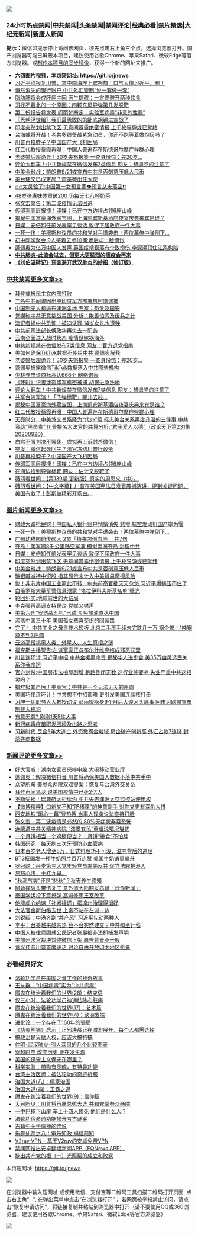 ![](https://raw.githubusercontent.com/fqnews/bnews/master/64photo/fqnews-qr.jpg)

<div id="tt">
<h3>24小时热点禁闻|<a href="#%E4%B8%AD%E5%85%B1%E7%A6%81%E9%97%BB%E6%9B%B4%E5%A4%9A%E6%96%87%E7%AB%A0">中共禁闻</a>|<a href="#%E5%9B%BE%E7%89%87%E6%96%B0%E9%97%BB%E6%9B%B4%E5%A4%9A%E6%96%87%E7%AB%A0">头条禁闻</a>|<a href="#%E6%96%B0%E9%97%BB%E8%AF%84%E8%AE%BA%E6%9B%B4%E5%A4%9A%E6%96%87%E7%AB%A0">禁闻评论|<a href="#%E5%BF%85%E7%9C%8B%E7%BB%8F%E5%85%B8%E5%A5%BD%E6%96%87">经典必看|<a href="/video.md#%E7%A6%81%E7%89%87%E7%B2%BE%E9%80%89">禁片精选</a>|<a href="https://github.com/fqnews/djy/blob/master/gb/nf1351518.md#1">大纪元新闻</a>|<a href="https://github.com/fqnews/ntdtv/blob/master/gb/prog204.md#1">新唐人新闻</a></h3>
<div><b>提示：</b>微信如提示停止访问该网页，须先点击右上角三个点，选择浏览器打开。国产浏览器可能已屏蔽本项目，建议使用谷歌Chrome、苹果Safari、微软Edge等官方浏览器。或<a href="https://github.com/fqnews/bnews/blob/master/%E5%88%B6%E4%BD%9Cgit%E7%A6%81%E9%97%BB%E9%95%9C%E5%83%8F.md">制作本项目的同步镜像</a>，获得一个新的网址来推广。</div>
<ul>
<li><b><a href="http://d1.bdrive.tk/64.mp4" target="_blank">六四图片视频</a>，本页短网址: https://git.io/jnews</b></li>
<li><a href="/bannedvideo/20200920/1400024.md">习近平欲报复川普，拿中南海座上宾祭旗；口气太像习近平，删！</a></li>
<li><a href="/cnnews/20200921/1400114.md">悄然消失的银行账户 中共外汇管制“说一套做一套”</a></li>
<li><a href="/comments/20200920/1400050.md">脂肪肝将会成肝癌主因 医生提醒：一定要避开两种饮食</a></li>
<li><a href="/ccpdope/20200921/1400111.md">习找不着北的一个原因：四颗东风导弹第几发脱靶</a></li>
<li><a href="/cbnews/20200920/1400068.md">第二份报告将发表 阎丽梦断定：实验室病毒“非意外泄漏”</a></li>
<li><a href="/ssgc/20200921/1400126.md">〖兲朝浮世绘〗我们最勇敢的的卧底胡锡进宣战了</a></li>
<li><a href="/topimagenews/20200921/1400202.md">印度突然划出禁飞区 无意间暴露绝密情报 上千枚导弹或已就绪</a></li>
<li><a href="/bannedvideo/20200921/1400164.md">台海或将开战！老共多线备战紧急动员，你还不跑等着做炮灰吗？</a></li>
<li><a href="/cbnews/20200921/1400146.md">川普再掐脖子？中国国产大飞机困局</a></li>
<li><a href="/cbnews/20200921/1400162.md">红二代教授蔡霞再曝：中国人普遍存在斯德哥尔摩症候群心理</a></li>
<li><a href="/cbnews/20200921/1400321.md">老婆婚后超诡异！30岁夫怒报警 一查身份惊：差20岁…</a></li>
<li><a href="/cbnews/20200921/1400280.md">评论大翻车！中共新规禁在微信发布7类信息 网友：想退党的注意了</a></li>
<li><a href="/topimagenews/20200921/1400130.md">中美金融战：特朗普9/21或宣布中共是否刻意压低人民币</a></li>
<li><a href="/comments/20200921/1400142.md">美台建交已成定局？萧美琴出任大使</a></li>
<li><a href="/bannedvideo/20200921/1400076.md">🔥🔥太灵验了❗中国第一女预言家👁️预言从未落空❗❗</a></li>
<li><a href="/yule/20200921/1400094.md">48岁张惠妹体重破200 仍每天七八杯奶茶</a></li>
<li><a href="/ssgc/20200921/1400139.md">张文宏警告：第二波疫情无法回避</a></li>
<li><a href="/cbnews/20200921/1400144.md">传印军高层报捷！印媒：已在中方边境占领6座山峰</a></li>
<li><a href="/cbnews/20200921/1400173.md">揭秘中国富豪海外藏宝图，上海凯宾斯基酒店夜宴庆典来宾是谁？</a></li>
<li><a href="/topimagenews/20200921/1400225.md">日媒：安倍卸任前发表罕见谈话 敦促下届政府一件大事</a></li>
<li><a href="/topimagenews/20200921/1400362.md">一死一伤！美穆斯林议员的共和党对手遭袭击！两位幕僚中弹倒下…</a></li>
<li><a href="/funmedia/20200921/1400206.md">初中同学聚会 9人笑着去参加 散场后却一脸惆怅</a></li>
<li><a href="/cnnews/20200920/1400045.md">蓬佩奥为亿万中国人发声 英国绥靖衰落有个致命伤 李源潮顶住江系构陷</a></li>
<li><b><a href="/comments/20200211/1275071.md" target="_blank">中共肺炎-此波会过去，但更大更猛烈的瘟疫会再来</a></b></li>
<li><b><a href="/comments/20200207/1272816.md" target="_blank">《刘伯温碑记》预言避开武汉肺炎的妙招（修订版）</a></b></li>
</ul>
</div>

<div class="catlist">
<h3><a href="/cbnews/" target="_blank">中共禁闻</a><span><a href="/cbnews/" target="_blank" rel="nofollow">更多文章>></a></span></h3>
<ul>
<li><a href="/cbnews/20200921/1400367.md" target="_blank">拜登或被民主党内部打败</a></li>
<li><a href="/cbnews/20200921/1400493.md" target="_blank">三名中共间谍因出卖印度军方部署机密遭逮捕</a></li>
<li><a href="/cbnews/20200921/1400457.md" target="_blank">中国制无人机遍布澳洲各地 专家：恐危及国安</a></li>
<li><a href="/cbnews/20200921/1400429.md" target="_blank">党媒称中共无意挑战美国 分析：欺善怕恶及缓兵之计</a></li>
<li><a href="/cbnews/20200921/1400428.md" target="_blank">澳记者揭中共恐怖！被迫认罪 14岁女儿也遭殃</a></li>
<li><a href="/cbnews/20200921/1400403.md" target="_blank">中共前司法部长傅政华再失去一职务</a></li>
<li><a href="/cbnews/20200921/1400346.md" target="_blank">云南全面进入战时状态 疫情疑嫁祸海外</a></li>
<li><a href="/cbnews/20200921/1400345.md" target="_blank">中共新规禁在微信发布7类信息 网友：官方退党指南</a></li>
<li><a href="/cbnews/20200921/1400322.md" target="_blank">美如何确保TikTok数据不传给中共 蓬佩奥解释</a></li>
<li><a href="/cbnews/20200921/1400321.md" target="_blank">老婆婚后超诡异！30岁夫怒报警 一查身份惊：差20岁…</a></li>
<li><a href="/cbnews/20200921/1400307.md" target="_blank">蓬佩奥披露微信TikTok数据落入中共哪些机构</a></li>
<li><a href="/cbnews/20200921/1400306.md" target="_blank">少林寺申请商标高达666个 网络炮轰</a></li>
<li><a href="/cbnews/20200921/1400281.md" target="_blank">《环时》记者涉盗印军机密被捕 胡锡进急洗地</a></li>
<li><a href="/cbnews/20200921/1400280.md" target="_blank">评论大翻车！中共新规禁在微信发布7类信息 网友：想退党的注意了</a></li>
<li><a href="/cbnews/20200921/1400261.md" target="_blank">共军台海军演！「飞弹标靶」哪儿去啦…</a></li>
<li><a href="/cbnews/20200921/1400173.md" target="_blank">揭秘中国富豪海外藏宝图，上海凯宾斯基酒店夜宴庆典来宾是谁？</a></li>
<li><a href="/cbnews/20200921/1400162.md" target="_blank">红二代教授蔡霞再曝：中国人普遍存在斯德哥尔摩症候群心理</a></li>
<li><a href="/cbnews/20200921/1400158.md" target="_blank">天亮时分：中美外交关系降为“代办”级;标志美台关系再度升温的三件事;中共资助“黑命贵”;川普提名大法官的胜算分析;“君子爱人以德”（政论天下第231集 20200920）</a></li>
<li><a href="/cbnews/20200921/1400117.md" target="_blank">白宫不服判决不罢休，或拟再上诉封杀微信！</a></li>
<li><a href="/cbnews/20200921/1400047.md" target="_blank">突发：微信起死回生？法官冻结川普行政令</a></li>
<li><a href="/cbnews/20200921/1400146.md" target="_blank">川普再掐脖子？中国国产大飞机困局</a></li>
<li><a href="/cbnews/20200921/1400144.md" target="_blank">传印军高层报捷！印媒：已在中方边境占领6座山峰</a></li>
<li><a href="/cbnews/20200921/1400122.md" target="_blank">在海边捡到导弹标靶 网友：估计又脱靶了</a></li>
<li><a href="/cbnews/20200921/1400121.md" target="_blank">薇羽看世间：【第139期 更新版】真实的周恩来（中）。</a></li>
<li><a href="/cbnews/20200921/1400120.md" target="_blank">薇羽看世间：【中文字幕】川普在美国宪法日发表震撼演讲，提到关键问题，美国有救了！彭斯做精彩开场白。</a></li>

</ul>
</div>
<div class="catlist">
<h3><a href="/topimagenews/" target="_blank">图片新闻</a><span><a href="/topimagenews/" target="_blank" rel="nofollow">更多文章>></a></span></h3>
<ul>
<li><a href="/topimagenews/20200921/1400488.md" target="_blank">财政大跌抢民财！中国私人银行账户悄悄消失 悲惨!航空发动机国产率为零</a></li>
<li><a href="/topimagenews/20200921/1400362.md" target="_blank">一死一伤！美穆斯林议员的共和党对手遭袭击！两位幕僚中弹倒下…</a></li>
<li><a href="/topimagenews/20200921/1400305.md" target="_blank">广州幼稚园前传砍人 2童「揹书包倒血地」 共7伤</a></li>
<li><a href="/topimagenews/20200921/1400260.md" target="_blank">夺岛！美军跨8千公里陆空军演 模拟南海夺岛 剑指中共</a></li>
<li><a href="/topimagenews/20200921/1400225.md" target="_blank">日媒：安倍卸任前发表罕见谈话 敦促下届政府一件大事</a></li>
<li><a href="/topimagenews/20200921/1400202.md" target="_blank">印度突然划出禁飞区 无意间暴露绝密情报 上千枚导弹或已就绪</a></li>
<li><a href="/topimagenews/20200921/1400130.md" target="_blank">中美金融战：特朗普9/21或宣布中共是否刻意压低人民币</a></li>
<li><a href="/topimagenews/20200921/1400129.md" target="_blank">瑞银喊减持中资股 指其昂贵未计入中美贸易摩擦风险</a></li>
<li><a href="/topimagenews/20200920/1400010.md" target="_blank">惨！非芯片中国工业离此不转！中共前高官批天天忽悠 习近平爆锅压不住了</a></li>
<li><a href="/topimagenews/20200920/1399866.md" target="_blank">白俄罗斯大量军警信息泄露 “塔拉伊科夫斯基名单”曝光</a></li>
<li><a href="/comments/20200920/582873.md" target="_blank">轮回纪实:地球前世的大结局</a></li>
<li><a href="/topimagenews/20200920/1399813.md" target="_blank">李克强再高调支持民企 党媒又噤声</a></li>
<li><a href="/topimagenews/20200920/1399728.md" target="_blank">美第六代“穿透战斗机”已试飞 免加油直达中国</a></li>
<li><a href="/topimagenews/20200919/1399525.md" target="_blank">流落中国三十年 美国孤女悲喜交织的回家路</a></li>
<li><a href="/topimagenews/20200919/1399457.md" target="_blank">完了！ 中共工业之母是技术短板 北京二手房手续未完跌几十万 钢企惨！1吨钢挣不到3斤肉</a></li>
<li><a href="/comments/20200919/82684.md" target="_blank">云游高僧揭示人类、外星人、人生真相之谜</a></li>
<li><a href="/topimagenews/20200919/1399027.md" target="_blank">福克斯主播警告:左派富豪正与布尔什维克结成邪恶联盟</a></li>
<li><a href="/topimagenews/20200919/1398980.md" target="_blank">川普连环计 习近平中招 中共金援黑命贵 揭秘华人进步会 美35万幽灵选民关系你我命运</a></li>
<li><a href="/topimagenews/20200918/1398855.md" target="_blank">官方封杀:中国房市法拍屋剧增 跑路倒闭无数 这行业终要凉 失业严重中共这招灵吗？</a></li>
<li><a href="/topimagenews/20200918/1398671.md" target="_blank">措辞极其严厉！美高官：中共是一个无法无天的恶霸</a></li>
<li><a href="/topimagenews/20200918/1398542.md" target="_blank">美国巧使连环计！中共想不中招都难 更引发美国连续核打击</a></li>
<li><a href="/topimagenews/20200917/1398314.md" target="_blank">习辞一切职务人大教授动议 彭丽媛隐身9个月后大谈习头痛事 回击习欧盟宣布制裁人权犯</a></li>
<li><a href="/topimagenews/20200917/1398231.md" target="_blank">有意无意? 刚刚1天5件大事</a></li>
<li><a href="/comments/20200917/1029129.md" target="_blank">新冠病毒疫苗研发困境及出路之思考</a></li>
<li><a href="/topimagenews/20200917/1398208.md" target="_blank">习新时代 民企5年大逃亡 外资撤离金融域 房企破产创新高 外汇占款7连降 封杀券商数据</a></li>

</ul>
</div>
<div class="catlist">
<h3><a href="/comments/" target="_blank">新闻评论</a><span><a href="/comments/" target="_blank" rel="nofollow">更多文章>></a></span></h3>
<ul>
<li><a href="/comments/20200921/1400516.md" target="_blank">好大官威！湖南女官员怒摔电脑 大闹移动营业厅</a></li>
<li><a href="/comments/20200921/1400506.md" target="_blank">蓬佩奥：解决微信抖音 川普将确保美国人数据不落中共手中</a></li>
<li><a href="/comments/20200921/1400505.md" target="_blank">众望所盼 美参众两院双双提案：恢复与台湾外交关系</a></li>
<li><a href="/comments/20200921/1400504.md" target="_blank">拜登再闹乌龙 说美国疫情中已死2亿人</a></li>
<li><a href="/comments/20200921/1400492.md" target="_blank">不断受挫！瑞典航太拒续约 中共失去澳洲太空监控站使用权</a></li>
<li><a href="/comments/20200921/1400489.md" target="_blank">【微博精粹】口炮党不知“肥猪蓬”的神童副手 对你党更有深仇大恨</a></li>
<li><a href="/comments/20200921/1400462.md" target="_blank">西安地铁“暖心一幕”登热搜 当事人现身说法直接打脸</a></li>
<li><a href="/comments/20200921/1400442.md" target="_blank">张文宏：第二波疫情是必然的 80%无症状非常恐怖</a></li>
<li><a href="/comments/20200921/1400441.md" target="_blank">连续遭中共关精神病院 “泼墨女孩”董瑶琼境况堪忧</a></li>
<li><a href="/comments/20200921/1400440.md" target="_blank">一个月饼相当一个鸡腿便当？！月饼“挑食”不怕胖</a></li>
<li><a href="/comments/20200921/1400439.md" target="_blank">韩国研究：每天刷三次牙预防心血管病</a></li>
<li><a href="/comments/20200921/1400438.md" target="_blank">日本百岁老人增至8万，日式料理功不可没，滋味背后的道理</a></li>
<li><a href="/comments/20200921/1400437.md" target="_blank">BTS柾国发一杯牛奶照片百万点赞 美国牛奶销量飙升</a></li>
<li><a href="/comments/20200921/1400413.md" target="_blank">罗冠聪：丹麦第三大党年轻党员率先反共 促立法庇护港人</a></li>
<li><a href="/comments/20200921/1400412.md" target="_blank">易怒心浅，十杠九卑。</a></li>
<li><a href="/comments/20200921/1400411.md" target="_blank">“秋高气爽”还是“悲秋”？秋天养生须知</a></li>
<li><a href="/comments/20200921/1400395.md" target="_blank">阿娇撞破头带伤复工 意外遭大陆网友质疑「炒作新闻」</a></li>
<li><a href="/comments/20200921/1400338.md" target="_blank">泰国学运投下震撼弹 高喊修宪王室改革</a></li>
<li><a href="/comments/20200921/1400327.md" target="_blank">他能虚心纳谏「补阙拾遗」把凉州治理得很好</a></li>
<li><a href="/comments/20200921/1400234.md" target="_blank">大法官金斯伯格去世 上帝不站在左派一边</a></li>
<li><a href="/comments/20200921/1400233.md" target="_blank">刘锐绍：中港齐刮“共产风” 习近平先动两种人</a></li>
<li><a href="/comments/20200921/1400232.md" target="_blank">李平：台美越来越亲热 会不会突然建交？中共如坐针毡</a></li>
<li><a href="/comments/20200921/1400219.md" target="_blank">中国人权律师团就公民记者张展被非法抓捕发声明</a></li>
<li><a href="/comments/20200921/1400218.md" target="_blank">美加州法官裁决暂停微信下架 原告背景不一般</a></li>
<li><a href="/comments/20200921/1400217.md" target="_blank">菅义伟与川普首度通话 讨论自由开放印太地区愿景</a></li>

</ul>
</div>

<div class="catlist">
<h3>必看经典好文</h3>
<ul>
<li><a href="/comments/20200511/1326751.md" target="_blank">法轮功学员在美国之音工作的神奇故事</a></li>
<li><a href="/comments/20200318/1295755.md" target="_blank">王友群：“中国病毒”实为“中共病毒”</a></li>
<li><a href="/comments/20181228/1054609.md" target="_blank">魔鬼在统治着我们的世界(28)：结束语</a></li>
<li><a href="/health/20170626/780270.md" target="_blank">仅三小时，法轮功学员神通祛除心脏病</a></li>
<li><a href="/topimagenews/20180620/960677.md" target="_blank">魔鬼在统治着我们的世界(17)：艺术篇</a></li>
<li><a href="/topimagenews/20180522/946266.md" target="_blank">魔鬼在统治着我们的世界(4)：欧洲发端</a></li>
<li><a href="/comments/20200907/1392278.md" target="_blank">进化论：一个存在了160年的骗局</a></li>
<li><a href="/comments/20200308/1290182.md" target="_blank">《功夫熊猫》启示：正邪决战正在激烈展开，每个人都需选择</a></li>
<li><a href="/comments/20200814/1379994.md" target="_blank">搞政治是天赋人权，应该大搞特搞</a></li>
<li><a href="/comments/20200620/1347687.md" target="_blank">仲明-武汉肺炎-引人深思的几个比较图表</a></li>
<li><a href="/comments/20200626/1259925.md" target="_blank">穿越时空 改变历史 正在发生着</a></li>
<li><a href="/lifebaike/20200520/1331379.md" target="_blank">美国的保守主义保守在哪里？</a></li>
<li><a href="/comments/20200605/783205.md" target="_blank">科学实验：植物有灵魂，有特异功能</a></li>
<li><a href="/comments/20200801/1373219.md" target="_blank">台湾主治医师：被法轮功的奇迹折服</a></li>
<li><a href="/cbnews/20190424/914482.md" target="_blank">治国大道(八)：儒家治国</a></li>
<li><a href="/cbnews/20180310/912637.md" target="_blank">治国大道(四)：王霸之道</a></li>
<li><a href="/topimagenews/20180529/949649.md" target="_blank">魔鬼在统治着我们的世界(9)：信仰篇</a></li>
<li><a href="/comments/20200816/1381118.md" target="_blank">天目所见：川普将再赢总统大选 共和党掌参众两院</a></li>
<li><a href="/cbnews/20200611/1343057.md" target="_blank">一中巴摔下山崖 车上十四人惨死 他们是什么人？</a></li>
<li><a href="/tculture/20121025/73079.md" target="_blank">法轮功宿命通功能揭开考古谜案</a></li>
<li><a href="/ccpdope/20200531/1337409.md" target="_blank">古籍中关于瘟神的传说</a></li>
<li><a href="/tculture/20170717/792953.md" target="_blank">乐舞仙踪之八：审乐知政 祸福前知</a></li>
<li><a href="/comments/20200112/1257608.md" target="_blank">V2ray VPN &#8211; 基于V2ray的安卓免费VPN</a></li>
<li><a href="/comments/20200503/1322531.md" target="_blank">禁闻网推出安卓翻墙新闻APP（FQNews APP）</a></li>
<li><a href="/comments/20200629/1352460.md" target="_blank">挖出共产党的根（一）光照帮的成立和败露</a></li>

</ul>
</div>

本页短网址: https://git.io/jnews

![](https://raw.githubusercontent.com/fqnews/bnews/master/64photo/fqnews-qr.jpg)

在浏览器中输入短网址 或使用微信、支付宝等二维码工具扫描二维码打开页面, 点击右上角"...", 在弹出菜单中点击“在浏览器打开”； 若网页被举报禁止访问，请点击“恢复申请访问”，将链接复制并粘贴到浏览器中打开（请不要使用QQ或360浏览器，建议使用谷歌Chrome、苹果Safari、微软Edge等官方浏览器）

![](https://raw.githubusercontent.com/fqnews/bnews/master/64photo/wx.jpg)